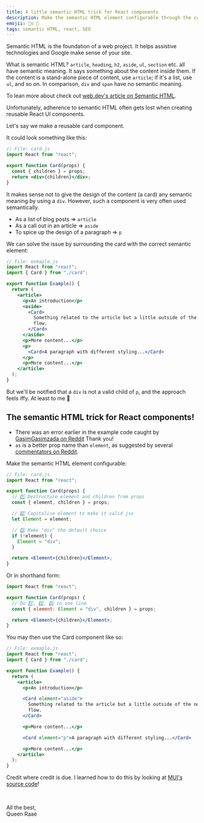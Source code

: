 ```yaml
---
title: A little semantic HTML trick for React components
description: Make the semantic HTML element configurable through the component's props.
emojii: 🧙‍♀️ 🧱
tags: semantic HTML, react, SEO
---
```


Semantic HTML is the foundation of a web project. It helps assistive technologies and Google make sense of your site.

What is semantic HTML? `article`, `heading`, `h2`, `aside`, `ul`, `section` etc. all have semantic meaning. It says something about the content inside them. If the content is a stand-alone piece of content, use `article`; if it's a list, use `ul`, and so on. In comparison, `div` and `span` have no semantic meaning.

To lean more about check out [web.dev's article on Semantic HTML](https://web.dev/learn/html/semantic-html/).

Unfortunately, adherence to semantic HTML often gets lost when creating reusable React UI components.

Let's say we make a reusable card component.

It could look something like this:

```jsx
// File: card.js
import React from "react";

export function Card(props) {
  const { children } = props;
  return <div>{children}</div>;
}
```

It makes sense not to give the design of the content (a card) any semantic meaning by using a `div`. However, such a component is very often used semantically.

- As a list of blog posts => `article`
- As a call out in an article => `aside`
- To spice up the design of a paragraph => `p`

We can solve the issue by surrounding the card with the correct semantic element:

```jsx
// File: exmaple.js
import React from "react";
import { Card } from "./card";

export function Example() {
  return (
    <article>
      <p>An introduction</p>
      <aside>
        <Card>
          Something related to the article but a little outside of the normal
          flow.
        </Card>
      </aside>
      <p>More content...</p>
      <p>
        <Card>A paragraph with different styling...</Card>
      </p>
      <p>More content...</p>
    </article>
  );
}
```

But we'll be notified that a `div` is not a valid child of `p`, and the approach feels iffy. At least to me 🤪

## The semantic HTML trick for React components!

<aside class="notice">

- There was an error earlier in the example code caught by [GasimGasimzada on Reddit](https://www.reddit.com/r/reactjs/comments/y19t4k/comment/irx1z7z/?utm_source=reddit&utm_medium=web2x&context=3) Thank you!
- `as` is a better prop name than `element`, as suggested by several [commentators on Reddit](https://www.reddit.com/r/reactjs/comments/y19t4k/comment/irzwyr5/?context=3).

</aside>

Make the semantic HTML element configurable:

```jsx
// File: card.js
import React from "react";

export function Card(props) {
  // 1️⃣ Destructure element and children from props
  const { element, children } = props;

  // 2️⃣ Capitalise element to make it valid jsx
  let Element = element;

  // 3️⃣ Make "div" the default choice
  if (!element) {
    Element = "div";
  }

  return <Element>{children}</Element>;
}
```

Or in shorthand form:

```jsx
import React from "react";

export function Card(props) {
  // Do 1️⃣, 2️⃣, 3️⃣ in one line
  const { element: Element = "div", children } = props;

  return <Element>{children}</Element>;
}
```

You may then use the Card component like so:

```jsx
// File: exmaple.js
import React from "react";
import { Card } from "./card";

export function Example() {
  return (
    <article>
      <p>An introduction</p>

      <Card element="aside">
        Something related to the article but a little outside of the normal
        flow.
      </Card>

      <p>More content...</p>

      <Card element="p">A paragraph with different styling...</Card>

      <p>More content...</p>
    </article>
  );
}
```

Credit where credit is due. I learned how to do this by looking at [MUI's source code](https://github.com/mui/material-ui)!

&nbsp;

All the best,  
Queen Raae

